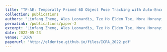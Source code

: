 ```yaml
---
title: "TP-AE: Temporally Primed 6D Object Pose Tracking with Auto-Encoders"
collection: publications
authors: "Linfang Zheng, Ales Leonardis, Tze Ho Elden Tse, Nora Horanyi, Wei Zhang, Hua Chen, Hyung Jin Chang"
permalink: /publications/paper-2
excerpt: 'Linfang Zheng, Ales Leonardis, Tze Ho Elden Tse, Nora Horanyi, Wei Zhang, Hua Chen, Hyung Jin Chang'
date: 2022-05-23
venue: 'ICRA'
paperurl: 'http://eldentse.github.io/files/ICRA_2022.pdf'
---
```


